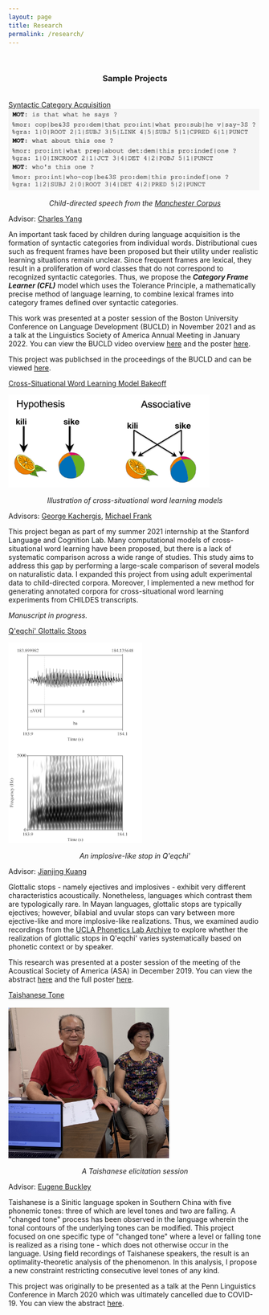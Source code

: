 ```yaml
---
layout: page
title: Research
permalink: /research/
---
```


<br>
<h3 style="text-align:center;"> Sample Projects</h3>
<br>
<u>Syntactic Category Acquisition</u>

<img src = "/images/manchester.png" class="center" width = "500" height = "auto">
<p style="text-align:center;"><i>Child-directed speech from the <a href="https://childes.talkbank.org/access/Eng-UK/Manchester.html">Manchester Corpus</a></i></p>

Advisor: <a href="https://www.ling.upenn.edu/~ycharles/">Charles Yang</a>

An important task faced by children during language acquisition is the formation of syntactic categories from individual words. Distributional cues such as frequent frames have been proposed but their utility under realistic learning situations remain unclear. Since frequent frames are lexical, they result in a proliferation of word classes that do not correspond to recognized syntactic categories. Thus, we propose the <b><i>Category Frame Learner (CFL)</i></b> model which uses the Tolerance Principle, a mathematically precise method of language learning, to combine lexical frames into category frames defined over syntactic categories. 

This work was presented at a poster session of the Boston University Conference on Language Development (BUCLD) in November 2021 and as a talk at the Linguistics Society of America Annual Meeting in January 2022. You can view the BUCLD video overview <a href="https://vimeo.com/633957221/1dfe80ab5f">here</a> and the poster <a href="https://drive.google.com/file/d/1cRuRvgVrL38WP7U-XlmRaYwK9p0D7iDJ/view?usp=sharing">here</a>.

This project was publichsed in the proceedings of the BUCLD and can be viewed <a href="http://www.lingref.com/bucld/46/BUCLD46-34.pdf">here</a>.

<u>Cross-Situational Word Learning Model Bakeoff</u>

<img src = "/images/xsitmodels.png" class="center" width = "400" height = "auto">
<p style="text-align:center;"><i>Illustration of cross-situational word learning models</i></p>

Advisors: <a href="http://www.kachergis.com/">George Kachergis</a>, <a href="https://web.stanford.edu/~mcfrank/">Michael Frank</a>

This project began as part of my summer 2021 internship at the Stanford Language and Cognition Lab. Many computational models of cross-situational word learning have been proposed, but there is a lack of systematic comparison across a wide range of studies. This study aims to address this gap by performing a large-scale comparison of several models on naturalistic data. I expanded this project from using adult experimental data to child-directed corpora. Moreover, I implemented a new method for generating annotated corpora for cross-situational word learning experiments from CHILDES transcripts. 

<i>Manuscript in progress.</i>



<u>Q'eqchi' Glottalic Stops </u>

<img src = "/images/qeqchi.png" class="center" width = "auto" height = "400">
<p style="text-align:center;"><i>An implosive-like stop in Q'eqchi'</i></p>

Advisor: <a href="https://www.sas.upenn.edu/~kuangj/Home.html">Jianjing Kuang</a>

Glottalic stops - namely ejectives and implosives - exhibit very different characteristics acoustically. Nonetheless, languages which contrast them are typologically rare. In Mayan languages, glottalic stops are typically ejectives; however, bilabial and uvular stops can vary between more ejective-like and more implosive-like realizations. Thus, we examined audio recordings from the <a href="http://archive.phonetics.ucla.edu/">UCLA Phonetics Lab Archive</a> to explore whether the realization of glottalic stops in Q'eqchi' varies systematically based on phonetic context or by speaker.

This research was presented at a poster session of the meeting of the Acoustical Society of America (ASA) in December 2019. You can view the abstract <a href="https://asa.scitation.org/doi/10.1121/1.5137430">here</a> and the full poster <a href="https://drive.google.com/file/d/1WHaSW6_JgtUuRSoP3cQeNNj9LYOflMDZ/view?usp=sharing">here</a>.

<u>Taishanese Tone </u>
<br>
<br>
<img src = "/images/taishanese.jpg" class="center" width = "auto" height = "300">
<p style="text-align:center;"><i>A Taishanese elicitation session</i></p>

Advisor: <a href="https://www.ling.upenn.edu/~gene/home.html">Eugene Buckley</a>

Taishanese is a Sinitic language spoken in Southern China with five phonemic tones: three of which are level tones and two are falling. A "changed tone" process has been observed in the language wherein the tonal contours of the underlying tones can be modified. This project focused on one specific type of "changed tone" where a level or falling tone is realized as a rising tone - which does not otherwise occur in the language. Using field recordings of Taishanese speakers, the result is an optimality-theoretic analysis of the phenomenon. In this analysis, I propose a new constraint restricting consecutive level tones of any kind.

This project was originally to be presented as a talk at the Penn Linguistics Conference in March 2020 which was ultimately cancelled due to COVID-19. You can view the abstract <a href="https://www.ling.upenn.edu/Events/PLC/plc44/4A.pdf">here</a>.





